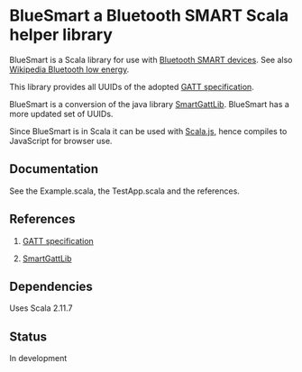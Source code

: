 # BlueSmart a Bluetooth SMART Scala helper library

BlueSmart is a Scala library for use with [Bluetooth SMART devices](http://www.bluetooth.com/Pages/Bluetooth-Smart-Devices-List.aspx).
See also [Wikipedia Bluetooth low energy](https://en.wikipedia.org/wiki/Bluetooth_low_energy).

This library provides all UUIDs of the adopted [GATT specification](https://developer.bluetooth.org/gatt/Pages/default.aspx).

BlueSmart is a conversion of the java library [SmartGattLib](https://github.com/movisens/SmartGattLib).
BlueSmart has a more updated set of UUIDs. 

Since BlueSmart is in Scala it can be used with [Scala.js](http://www.scala-js.org/), hence compiles to JavaScript for browser use.

## Documentation

See the Example.scala, the TestApp.scala and the references.

## References

1) [GATT specification](https://developer.bluetooth.org/gatt/Pages/default.aspx)

2) [SmartGattLib](https://github.com/movisens/SmartGattLib)

## Dependencies

Uses Scala 2.11.7 

## Status 

In development

